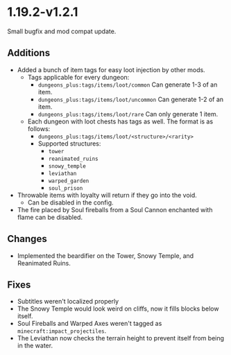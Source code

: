 # 1.19.2-v1.2.1
Small bugfix and mod compat update.

## Additions
- Added a bunch of item tags for easy loot injection by other mods.
	- Tags applicable for every dungeon:
		- `dungeons_plus:tags/items/loot/common` Can generate 1-3 of an item.
		- `dungeons_plus:tags/items/loot/uncommon` Can generate 1-2 of an item.
		- `dungeons_plus:tags/items/loot/rare` Can only generate 1 item.
	- Each dungeon with loot chests has tags as well. The format is as follows:
		- `dungeons_plus:tags/items/loot/<structure>/<rarity>`
		- Supported structures:
			- `tower`
			- `reanimated_ruins`
			- `snowy_temple`
			- `leviathan`
			- `warped_garden`
			- `soul_prison`
- Throwable items with loyalty will return if they go into the void.
	- Can be disabled in the config.
- The fire placed by Soul fireballs from a Soul Cannon enchanted with flame can be disabled.

## Changes
- Implemented the beardifier on the Tower, Snowy Temple, and Reanimated Ruins.

## Fixes
- Subtitles weren't localized properly
- The Snowy Temple would look weird on cliffs, now it fills blocks below itself.
- Soul Fireballs and Warped Axes weren't tagged as `minecraft:impact_projectiles`.
- The Leviathan now checks the terrain height to prevent itself from being in the water.